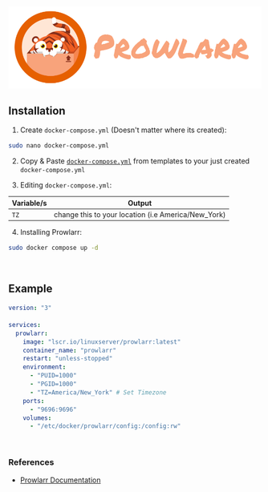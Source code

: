 ![image](https://github.com/Bratato/templates/blob/main/docker-compose/prowlarr/prowlarr-logo.png)


## Installation ##

1. Create `docker-compose.yml` (Doesn't matter where its created):
```bash
sudo nano docker-compose.yml
```

2. Copy & Paste [`docker-compose.yml`](https://github.com/Bratato/templates/blob/main/docker-compose/prowlarr/docker-compose.yml) from templates to your just created `docker-compose.yml`

3. Editing `docker-compose.yml`:

| Variable/s | Output |
| ---------- | ------ |
| `TZ` | change this to your location (i.e America/New_York) |

4. Installing Prowlarr:
```bash
sudo docker compose up -d
```

<br>

## Example ##
```yml
version: "3"

services:
  prowlarr:
    image: "lscr.io/linuxserver/prowlarr:latest"
    container_name: "prowlarr"
    restart: "unless-stopped"
    environment:
      - "PUID=1000"
      - "PGID=1000"
      - "TZ=America/New_York" # Set Timezone
    ports:
      - "9696:9696"
    volumes:
      - "/etc/docker/prowlarr/config:/config:rw"
```

<br>

### References ###
- [Prowlarr Documentation](https://github.com/linuxserver/docker-prowlarr)
